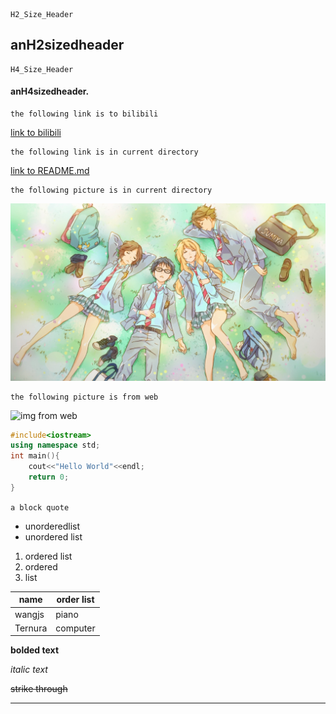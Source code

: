 ```
H2_Size_Header 
```
## anH2sizedheader
```
H4_Size_Header 
```
#### anH4sizedheader.

```
the following link is to bilibili
```
[link to bilibili](https://www.bilibili.com)

```
the following link is in current directory
```
[link to README.md](./README.md)
```
the following picture is in current directory
```
![img in current directory](./April.jpg)

```
the following picture is from web
```

![img from web](https://gimg2.baidu.com/image_search/src=http%3A%2F%2Fb-ssl.duitang.com%2Fuploads%2Fitem%2F201704%2F16%2F20170416141655_RWMTh.png&refer=http%3A%2F%2Fb-ssl.duitang.com&app=2002&size=f9999,10000&q=a80&n=0&g=0n&fmt=jpeg?sec=1622098249&t=182c42cc2235962567afe32a5ec004ce)


<!-- code block -->
```c++
#include<iostream>
using namespace std;
int main(){
    cout<<"Hello World"<<endl;
    return 0;
}
```

`a block quote`

* unorderedlist
* unordered list

1. ordered list 
1. ordered
1. list


<!-- table -->
| name      | order list | 
| --------- | --------- |       
| wangjs     | piano |  
| Ternura      | computer|

__bolded text__  

*italic text*

~~strike through~~

<!-- horizontal rule -->
___

